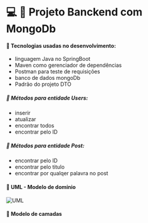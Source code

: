 # :computer: :pushpin: Projeto Banckend com MongoDb


#### :small_blue_diamond: Tecnologias usadas no desenvolvimento:
- linguagem Java no SpringBoot
- Maven como gerenciador de dependências
- Postman para teste de requisições
- banco de dados mongoDb
- Padrão do projeto DTO

##### :small_blue_diamond: Métodos para entidade Users:
- inserir
- atualizar
- encontrar todos
- encontrar pelo ID

##### :small_blue_diamond: Métodos para entidade Post:
- encontrar pelo ID
- encontrar pelo titulo
- encontrar por qualqer palavra no post



#### :small_blue_diamond: UML - Modelo de domínio
![UML](https://github.com/anna104016/backend-library/blob/main/uml-libray.png)

#### :small_blue_diamond: Modelo de camadas
